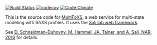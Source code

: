 [![Build Status](https://github.com/salilab/multifoxs/workflows/build/badge.svg?branch=master)](https://github.com/salilab/multifoxs/actions?query=workflow%3Abuild)
[![codecov](https://codecov.io/gh/salilab/multifoxs/branch/master/graph/badge.svg)](https://codecov.io/gh/salilab/multifoxs)
[![Code Climate](https://codeclimate.com/github/salilab/multifoxs/badges/gpa.svg)](https://codeclimate.com/github/salilab/multifoxs)

This is the source code for [MultiFoXS](https://salilab.org/multifoxs/), a web
service for multi-state modeling with SAXS profiles. It uses
the [Sali lab web framework](https://github.com/salilab/saliweb/).

See [D. Schneidman-Duhovny, M. Hammel, JA. Tainer, and A. Sali, NAR, 2016](https://doi.org/10.1093/nar/gkw389) for details.
